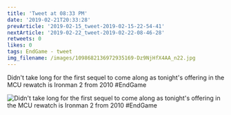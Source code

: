 ```yaml
---
title: 'Tweet at 08:33 PM'
date: '2019-02-21T20:33:28'
prevArticle: '2019-02-15_tweet-2019-02-15-22-54-41'
nextArticle: '2019-02-22_tweet-2019-02-22-08-46-28'
retweets: 0
likes: 0
tags: EndGame - tweet
img_filename: /images/1098682136972935169-Dz9NjHfX4AA_n22.jpg
---
```

Didn't take long for the first sequel to come along as tonight's offering in the MCU rewatch is Ironman 2 from 2010 #EndGame

![Didn't take long for the first sequel to come along as tonight's offering in the MCU rewatch is Ironman 2 from 2010 #EndGame](/images/1098682136972935169-Dz9NjHfX4AA_n22.jpg "Didn't take long for the first sequel to come along as tonight's offering in the MCU rewatch is Ironman 2 from 2010 #EndGame")